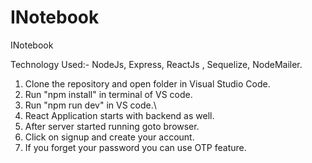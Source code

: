 # INotebook
INotebook

Technology Used:-
NodeJs, Express, ReactJs , Sequelize, NodeMailer.

1. Clone the repository and open folder in Visual Studio Code.
2. Run "npm install" in terminal of VS code.
3. Run "npm run dev" in VS code.\
4. React Application starts with backend as well.
5. After server started running goto browser.
6. Click on signup and create your account.
7. If you forget your password you can use OTP feature.
